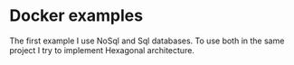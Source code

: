 # Docker examples
The first example I use NoSql and Sql databases. To use both in the same project I try to implement Hexagonal architecture.
